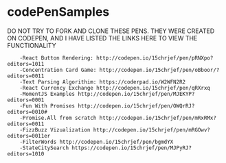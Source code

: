 # codePenSamples

DO NOT TRY TO FORK AND CLONE THESE PENS. 
THEY WERE CREATED ON CODEPEN, AND I HAVE LISTED THE LINKS HERE TO VIEW THE FUNCTIONALITY

        -React Button Rendering: http://codepen.io/15chrjef/pen/pRNXpo?editors=1011 
        -Concentration Card Game: http://codepen.io/15chrjef/pen/oBboor/?editors=0011
        -Text Parsing Algorithim: https://coderpad.io/W2WFN2R2
        -React Currency Exchange http://codepen.io/15chrjef/pen/qRXrxq
        -MomentJS Examples http://codepen.io/15chrjef/pen/MJEKYP?editors=0001
        -Fun With Promises http://codepen.io/15chrjef/pen/OWQrRJ?editors=0010#
        -Promise.All from scratch http://codepen.io/15chrjef/pen/mRxRMx?editors=0011
        -FizzBuzz Vizualization http://codepen.io/15chrjef/pen/mRGOwv?editors=0011er
        -FilterWords http://codepen.io/15chrjef/pen/bgmdYX
        -StateCitySearch https://codepen.io/15chrjef/pen/MJPyRJ?editors=1010
